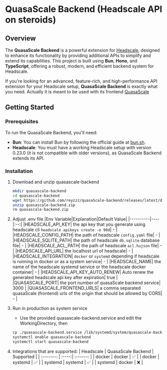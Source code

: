 # QuasaScale Backend (Headscale API on steroids)

## Overview

The **QuasaScale Backend** is a powerful extension for [Headscale](https://github.com/juanfont/headscale), designed to enhance its functionality by providing additional APIs to simplify and extend its capabilities. This project is built using **Bun**, **Hono**, and **TypeScript**, offering a robust, modern, and efficient backend system for Headscale.

If you're looking for an advanced, feature-rich, and high-performance API extension for your Headscale setup, **QuasaScale Backend** is exactly what you need.
Actually it is meant to be used with its frontend [QuasaScale ](https://github.com/reyzzz/quasaScale)

## Getting Started

### Prerequisites

To run the QuasaScale Backend, you'll need:

- **Bun**: You can install Bun by following the official guide at [bun.sh](https://bun.sh/).
- **Headscale**: You must have a working Headscale setup with version 0.23.0 (it is not compatible with older versions), as QuasaScale Backend extends its API.

### Installation

1. Download and unzip quasascale-backend

   ```bash
   mkdir quasascale-backend
   cd quasascale-backend
   wget https://github.com/reyzzz/quasaScale-backend/releases/latest/download/quasascale-backend.zip
   unzip quasascale-backend.zip
   rm quasascale-backend.zip
   ```

1. Adjust .env file
   |Env Variable|Explanation|Default Value|
   |----------|----|:--:|
   |HEADSCALE_API_KEY| the api key that you generate using headscale cli `headscale apikeys create -e 90d`| - |
   |HEADSCALE_CONFIG_PATH| the path of headscale `config.yaml` file| - |
   |HEADSCALE_SQLITE_PATH| the path of headscale `db.sqlite` database file| - |
   |HEADSCALE_ACL_PATH| the path of headscale `acl.hujson` file| - |
   |HEADSCALE_API_URL| the localhost url of headscale| - |
   |HEADSCALE_INTEGRATION| `docker` or `systemd` depending if headscale is running in docker or as a system service| - |
   |HEADSCALE_NAME| the name of the headscale systemd service or the headscale docker container| - |
   |HEADSCALE_API_KEY_AUTO_RENEW| Auto renew the generated headscale api key after expiration| true |
   |QUASASCALE_PORT| the port number of quasaScale backend service| 3000 |
   |QUASASCALE_FRONTEND_URLS| a comma separated quasaScale (frontend) urls of the origin that should be allowed by CORS| - |

1. Run in production as system service

   - Use the provided quasascale-backend.service and edit the WorkingDirectory, then

   ```bash
   cp ./quasascale-backend.service /lib/systemd/system/quasascale-backend.service
   systemctl enable quasascale-backend
   systemctl start quasascale-backend
   ```

1. Integrations that are supported:
   | Headscale | QuasaScale Backend | Supported |
   | :-------: | :----:| :------: |
   | docker | docker | ✅ |
   | docker | systemd | ✅ |
   | systemd | systemd | ✅ |
   | systemd | docker | ❌ |
